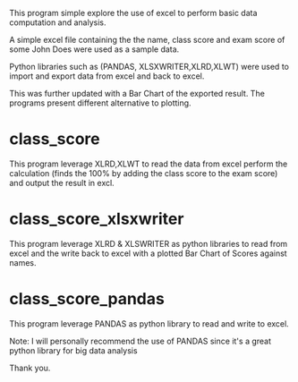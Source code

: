 This program simple explore the use of excel to perform basic data computation and analysis.

A simple excel file containing the the name, class score and exam score of some John Does were
used as a sample data. 

Python libraries such as (PANDAS, XLSXWRITER,XLRD,XLWT) were used to import and export data
from excel and back to excel. 

This was further updated with a Bar Chart of the exported result.
The programs present different alternative to plotting. 


class_score
==============
This program leverage XLRD,XLWT to read the data from excel perform the calculation (finds the 100% by
adding the class score to the exam score) and output the result in excl.

class_score_xlsxwriter
=======================
This program leverage XLRD & XLSWRITER as python libraries to read from excel and the write back to excel 
with a plotted Bar Chart of Scores against names.

class_score_pandas
===================
This program leverage PANDAS as python library to read and write to excel.

Note:
I will personally recommend the use of PANDAS since it's a great python library for big data analysis

Thank you.